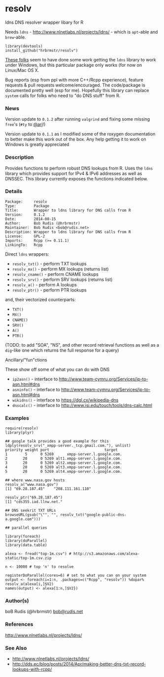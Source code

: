 resolv
======

ldns DNS resolver wrapper libary for R

Needs `ldns` - http://www.nlnetlabs.nl/projects/ldns/ - which is `apt`-able and `brew`-able.

    library(devtools)
    install_github("hrbrmstr/resolv")
    
[These folks](http://dev.telnic.org/trac/wiki/DotTelUtils) seem to have done some work getting the `ldns` library to work under Windows, but this particular package only works (for now on Linux/Mac OS X.

Bug reports (esp from ppl with more C++/Rcpp experience), feature requests & pull requests welcome/encouraged. The code/package is documented pretty well (esp for me). Hopefully this library can replace `system` calls for folks who need to "do DNS stuff" from R.

### News

Version update to `0.1.2` after running `valgrind` and fixing some missing `free`'s (`#ty` to [@arj](http://twitter.com/arj)!)

Version update to `0.1.1` as I modified some of the roxygen documentation to better make this work out of the box. Any help getting it to work on Windows is greatly appreciated

### Description

Provides functions to perform robust DNS lookups from R. Uses the `ldns` library which provides support for IPv4 & IPv6 addresses as well as DNSSEC. This library currently exposes the functions indicated below.

### Details

    Package:     resolv
    Type:        Package
    Title:       Wrapper to ldns library for DNS calls from R
    Version:     0.1.2
    Date:        2014-08-15
    Author:      Bob Rudis (@hrbrmstr)
    Maintainer:  Bob Rudis <bob@rudis.net>
    Description: Wrapper to ldns library for DNS calls from R
    License:     GPL-2
    Imports:     Rcpp (>= 0.11.1)
    LinkingTo:   Rcpp

Direct `ldns` wrappers:

- `resolv_txt()` - perform TXT lookups
- `resolv_mx()` - perform MX lookups (returns list)
- `resolv_cname()` - perform CNAME lookups
- `resolv_srv()` - perform SRV lookups (returns list)
- `resolv_a()` - perform A lookups
- `resolv_ptr()` - perform PTR lookups

and, their vectorized counterparts:

- `TXT()`
- `MX()`
- `CNAME()`
- `SRV()`
- `A()`
- `PTR()`

(TODO: to add "SOA", "NS", and other record retrieval functions as well as a `dig`-like one which returns the full response for a query)

Ancillary/"fun"ctions

These show off some of what you can do with DNS

- `ip2asn()` - interface to http://www.team-cymru.org/Services/ip-to-asn.html#dns
- `asninfo()` - interface to http://www.team-cymru.org/Services/ip-to-asn.html#dns
- `wikidns()` - interface to https://dgl.cx/wikipedia-dns
- `dnscalc()` - interface to http://www.isi.edu/touch/tools/dns-calc.html

### Examples

    require(resolv)
    library(plyr)

    ## google talk provides a good example for this
    ldply(resolv_srv("_xmpp-server._tcp.gmail.com."), unlist)
    priority weight port                         target
    1        5      0 5269      xmpp-server.l.google.com.
    2       20      0 5269 alt1.xmpp-server.l.google.com.
    3       20      0 5269 alt2.xmpp-server.l.google.com.
    4       20      0 5269 alt3.xmpp-server.l.google.com.
    5       20      0 5269 alt4.xmpp-server.l.google.com.
     
    ## where www.nasa.gov hosts
    resolv_a("www.nasa.gov")
    [1] "69.28.187.45"    "208.111.161.110"
    
    resolv_ptr("69.28.187.45")
    [1] "cds355.iad.llnw.net."
    
    ## DNS seekrit TXT URLs
    browseURL(gsub("\"", "", resolv_txt("google-public-dns-a.google.com")))
    
    ## parallel queries
    
    library(foreach)
    library(doParallel)
    library(data.table)

    alexa <- fread("top-1m.csv") # http://s3.amazonaws.com/alexa-static/top-1m.csv.zip

    n <- 10000 # top 'n' to resolve

    registerDoParallel(cores=6) # set to what you can on your system
    output <- foreach(i=1:n, .packages=c("Rcpp", "resolv")) %dopar% resolv_a(alexa[i,]$V2)
    names(output) <- alexa[1:n,]$V2})


### Author(s)

   boB Rudis (@hrbrmstr) <bob@rudis.net>

### References

   http://www.nlnetlabs.nl/projects/ldns/

### See Also

- http://www.nlnetlabs.nl/projects/ldns/
- http://dds.ec/blog/posts/2014/Apr/making-better-dns-txt-record-lookups-with-rcpp/
